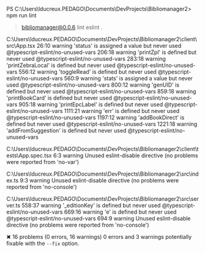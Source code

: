 PS C:\Users\lducreux.PEDAGO\Documents\DevProjects\Bibliomanager2> npm run lint

> bibliomanager@0.0.6 lint
> eslint .

C:\Users\lducreux.PEDAGO\Documents\DevProjects\Bibliomanager2\client\src\App.tsx
    26:10  warning  'status' is assigned a value but never used    @typescript-eslint/no-unused-vars
   206:18  warning  'printZpl' is defined but never used           @typescript-eslint/no-unused-vars
   283:18  warning  'printZebraLocal' is defined but never used    @typescript-eslint/no-unused-vars
   556:12  warning  'toggleRead' is defined but never used         @typescript-eslint/no-unused-vars
   560:9   warning  'stats' is assigned a value but never used     @typescript-eslint/no-unused-vars
   800:12  warning  'genUID' is defined but never used             @typescript-eslint/no-unused-vars
   859:18  warning  'printBookCard' is defined but never used      @typescript-eslint/no-unused-vars
   905:18  warning  'printEpcLabel' is defined but never used      @typescript-eslint/no-unused-vars
  1111:21  warning  'err' is defined but never used                @typescript-eslint/no-unused-vars
  1197:12  warning  'addBookDirect' is defined but never used      @typescript-eslint/no-unused-vars
  1221:18  warning  'addFromSuggestion' is defined but never used  @typescript-eslint/no-unused-vars

C:\Users\lducreux.PEDAGO\Documents\DevProjects\Bibliomanager2\client\tests\App.spec.tsx
  6:3  warning  Unused eslint-disable directive (no problems were reported from 'no-var')

C:\Users\lducreux.PEDAGO\Documents\DevProjects\Bibliomanager2\src\index.ts
  9:3  warning  Unused eslint-disable directive (no problems were reported from 'no-console')

C:\Users\lducreux.PEDAGO\Documents\DevProjects\Bibliomanager2\src\server.ts
  558:37  warning  '_editionKey' is defined but never used                                        @typescript-eslint/no-unused-vars
  669:16  warning  'e' is defined but never used                                                  @typescript-eslint/no-unused-vars
  694:9   warning  Unused eslint-disable directive (no problems were reported from 'no-console')

✖ 16 problems (0 errors, 16 warnings)
  0 errors and 3 warnings potentially fixable with the `--fix` option.
